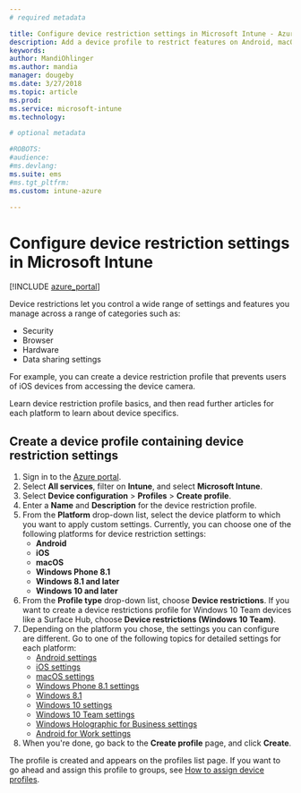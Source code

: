 ```yaml
---
# required metadata

title: Configure device restriction settings in Microsoft Intune - Azure | Microsoft Docs
description: Add a device profile to restrict features on Android, macOS, iOS, Windows Phone, and Windows 10 devices in Microsoft Intune
keywords:
author: MandiOhlinger
ms.author: mandia
manager: dougeby
ms.date: 3/27/2018
ms.topic: article
ms.prod:
ms.service: microsoft-intune
ms.technology:

# optional metadata

#ROBOTS:
#audience:
#ms.devlang:
ms.suite: ems
#ms.tgt_pltfrm:
ms.custom: intune-azure

---
```


# Configure device restriction settings in Microsoft Intune

[!INCLUDE [azure_portal](./includes/azure_portal.md)]

Device restrictions let you control a wide range of settings and features you manage across a range of categories such as:
- Security
- Browser
- Hardware
- Data sharing settings

For example, you can create a device restriction profile that prevents users of iOS devices from accessing the device camera.

Learn device restriction profile basics, and then read further articles for each platform to learn about device specifics.

## Create a device profile containing device restriction settings

1. Sign in to the [Azure portal](https://portal.azure.com).
2. Select **All services**, filter on **Intune**, and select **Microsoft Intune**.
3. Select **Device configuration** > **Profiles** > **Create profile**.
4. Enter a **Name** and **Description** for the device restriction profile.
5. From the **Platform** drop-down list, select the device platform to which you want to apply custom settings. Currently, you can choose one of the following platforms for device restriction settings:
	- **Android**
	- **iOS**
	- **macOS**
	- **Windows Phone 8.1**
	- **Windows 8.1 and later**
	- **Windows 10 and later**
6. From the **Profile type** drop-down list, choose **Device restrictions**. If you want to create a device restrictions profile for Windows 10 Team devices like a Surface Hub, choose **Device restrictions (Windows 10 Team)**.
7. Depending on the platform you chose, the settings you can configure are different. Go to one of the following topics for detailed settings for each platform:
	- [Android settings](device-restrictions-android.md)
	- [iOS settings](device-restrictions-ios.md)
	- [macOS settings](device-restrictions-macos.md)
	- [Windows Phone 8.1 settings](device-restrictions-windows-phone-8-1.md)
	- [Windows 8.1](device-restrictions-windows-8-1.md)
	- [Windows 10 settings](device-restrictions-windows-10.md)
	- [Windows 10 Team settings](device-restrictions-windows-10-teams.md)
	- [Windows Holographic for Business settings](device-restrictions-windows-holographic.md)
	- [Android for Work settings](device-restrictions-android-for-work.md)
8. When you're done, go back to the **Create profile** page, and click **Create**.

The profile is created and appears on the profiles list page.
If you want to go ahead and assign this profile to groups, see [How to assign device profiles](device-profile-assign.md).

<!--  Removing image as part of design review; retaining source until we known the disposition.

## Example of device restriction settings

In this high-level example, you'll create a device restriction policy that blocks the use of the built-in camera app on Android devices.

![How to disable the camera on Android devices](./media/disable-android-camera.png)

-->
